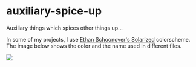 # auxiliary-spice-up
Auxiliary things which spices other things up...

In some of my projects, I use [Ethan Schoonover's Solarized](https://ethanschoonover.com/solarized/) colorscheme.
The image below shows the color and the name used in different files.

![](https://github.com/altercation/solarized/raw/master/img/solarized-palette.png)
